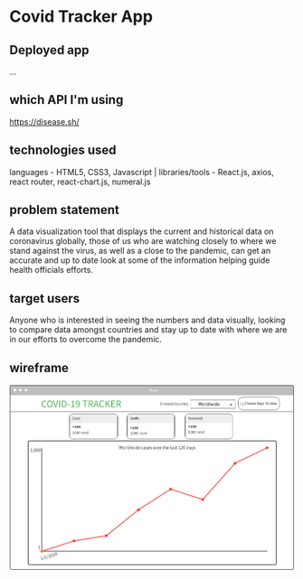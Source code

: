 # Covid Tracker App

## Deployed app
...

## which API I'm using
https://disease.sh/

## technologies used
languages - HTML5, CSS3, Javascript |
libraries/tools - React.js, axios, react router, react-chart.js, numeral.js


## problem statement
A data visualization tool that displays the current and historical data on coronavirus globally, those of us who are watching closely to where we stand against the virus, as well as a close to the pandemic, can get an accurate and up to date look at some of the information helping guide health officials efforts.

## target users
Anyone who is interested in seeing the numbers and data visually, looking to compare data amongst countries and stay up to date with where we are in our efforts to overcome the pandemic. 


## wireframe
![Mask wireframe](https://github.com/DaquanJ/mask/blob/main/client/wireframe/mask-wireframe.png "Mask")

